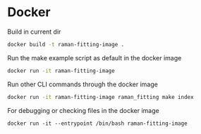 # Docker

Build in current dir
```bash
docker build -t raman-fitting-image .
```

Run the make example script as default in the docker image
```bash
docker run -it raman-fitting-image
```

Run other CLI commands through the docker image
```bash
docker run -it raman-fitting-image raman_fitting make index
```

For debugging or checking files in the docker image
```
docker run -it --entrypoint /bin/bash raman-fitting-image
```
